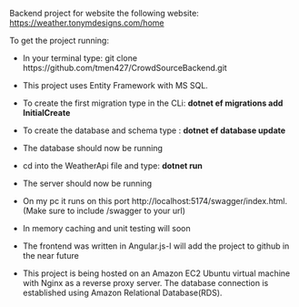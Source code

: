 Backend project for website the following website: https://weather.tonymdesigns.com/home <br>

To get the project running: 
- In your terminal type: git clone ht<span>tps://</span>github.com/tmen427/CrowdSourceBackend.git
- This project uses Entity Framework with MS SQL.
- To create the first migration type in the CLi: <b> dotnet ef migrations add InitialCreate </b>
- To create the database and schema type : <b> dotnet ef database update </b>
- The database should now be running
- cd into the WeatherApi file and type: <b> dotnet run </b>
- The server should now be running 
- On my pc it runs on this port ht<span>tp://</span>localhost:5174/swagger/index.html. (Make sure to include /swagger to your url) 

- In memory caching and unit testing will soon
- The frontend was written in Angular.js-I will add the project to github in the near future

- This project is being hosted on an Amazon EC2 Ubuntu virtual machine with Nginx as a reverse proxy server. The database connection is established using Amazon Relational Database(RDS).  
